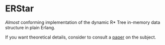ERStar
======

*Almost* conforming implementation of the dynamic R* Tree in-memory data structure in plain Erlang.

If you want theoretical details, consider to consult a [paper](http://dbs.mathematik.uni-marburg.de/publications/myPapers/1990/BKSS90.pdf) on the subject.

